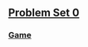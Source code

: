 ## [Problem Set 0](https://docs.cs50.net/2019/x/psets/0/index.html/)
### [Game](https://scratch.mit.edu/projects/319099756/)
